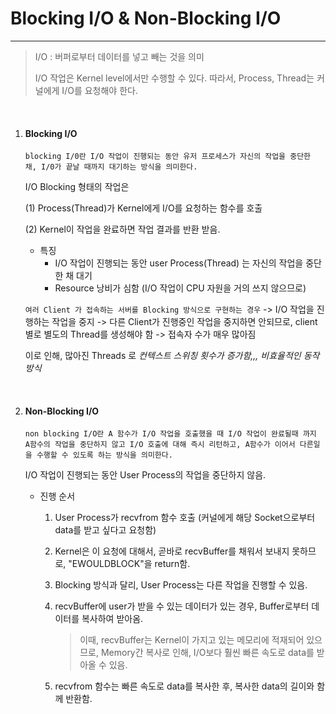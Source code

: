 # Blocking I/O & Non-Blocking I/O

------

> I/O : 버퍼로부터 데이터를 넣고 빼는 것을 의미
>
> I/O 작업은 Kernel level에서만 수행할 수 있다. 따라서, Process, Thread는 커널에게 I/O를 요청해야 한다.

<br>

1. #### Blocking I/O

   ```TEXT
   blocking I/0란 I/O 작업이 진행되는 동안 유저 프로세스가 자신의 작업을 중단한 채, I/0가 끝날 때까지 대기하는 방식을 의미한다. 
   ```

   I/O Blocking 형태의 작업은

   (1) Process(Thread)가 Kernel에게 I/O를 요청하는 함수를 호출

   (2) Kernel이 작업을 완료하면 작업 결과를 반환 받음.

   - 특징
     - I/O 작업이 진행되는 동안 user Process(Thread) 는 자신의 작업을 중단한 채 대기
     - Resource 낭비가 심함
       (I/O 작업이 CPU 자원을 거의 쓰지 않으므로)

   `여러 Client 가 접속하는 서버를 Blocking 방식으로 구현하는 경우` -> I/O 작업을 진행하는 작업을 중지 -> 다른 Client가 진행중인 작업을 중지하면 안되므로, client 별로 별도의 Thread를 생성해야 함 -> 접속자 수가 매우 많아짐

   이로 인해, 많아진 Threads 로 *컨텍스트 스위칭 횟수가 증가함,,, 비효율적인 동작 방식*

   <br>

2. #### Non-Blocking I/O

   ```text
   non blocking I/O란 A 함수가 I/O 작업을 호출했을 때 I/O 작업이 완료될때 까지 A함수의 작업을 중단하지 않고 I/O 호출에 대해 즉시 리턴하고, A함수가 이어서 다른일을 수행할 수 있도록 하는 방식을 의미한다. 
   ```

   

   I/O 작업이 진행되는 동안 User Process의 작업을 중단하지 않음.

   - 진행 순서

     1. User Process가 recvfrom 함수 호출 (커널에게 해당 Socket으로부터 data를 받고 싶다고 요청함)

     2. Kernel은 이 요청에 대해서, 곧바로 recvBuffer를 채워서 보내지 못하므로, "EWOULDBLOCK"을 return함.

     3. Blocking 방식과 달리, User Process는 다른 작업을 진행할 수 있음.

     4. recvBuffer에 user가 받을 수 있는 데이터가 있는 경우, Buffer로부터 데이터를 복사하여 받아옴.

        > 이때, recvBuffer는 Kernel이 가지고 있는 메모리에 적재되어 있으므로, Memory간 복사로 인해, I/O보다 훨씬 빠른 속도로 data를 받아올 수 있음.

     5. recvfrom 함수는 빠른 속도로 data를 복사한 후, 복사한 data의 길이와 함께 반환함.